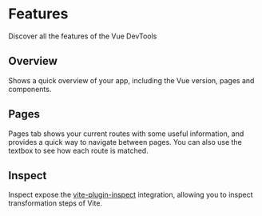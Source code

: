 # Features

Discover all the features of the Vue DevTools

## Overview

Shows a quick overview of your app, including the Vue version, pages and components.

## Pages

Pages tab shows your current routes with some useful information, and provides a quick way to navigate between pages. You can also use the textbox to see how each route is matched.

## Inspect

Inspect expose the [vite-plugin-inspect](https://github.com/antfu/vite-plugin-inspect) integration, allowing you to inspect transformation steps of Vite.
